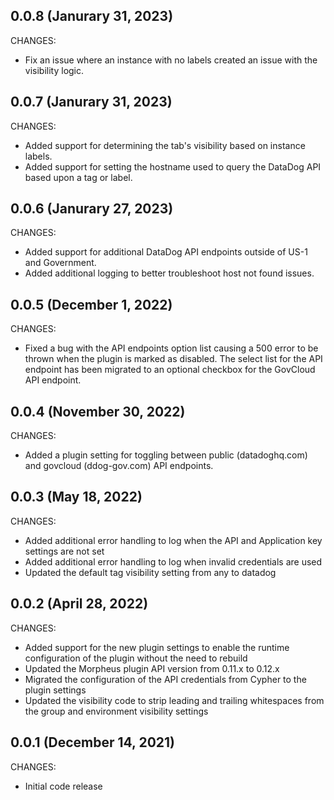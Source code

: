 ## 0.0.8 (Janurary 31, 2023)

CHANGES:

* Fix an issue where an instance with no labels created an issue with the visibility logic.

## 0.0.7 (Janurary 31, 2023)

CHANGES:

* Added support for determining the tab's visibility based on instance labels.
* Added support for setting the hostname used to query the DataDog API based upon a tag or label.

## 0.0.6 (Janurary 27, 2023)

CHANGES:

* Added support for additional DataDog API endpoints outside of US-1 and Government.
* Added additional logging to better troubleshoot host not found issues.

## 0.0.5 (December 1, 2022)

CHANGES:

* Fixed a bug with the API endpoints option list causing a 500 error to be thrown when the plugin is marked as disabled. The select list for the API endpoint has been migrated to an optional checkbox for the GovCloud API endpoint.

## 0.0.4 (November 30, 2022)

CHANGES:

* Added a plugin setting for toggling between public (datadoghq.com) and govcloud (ddog-gov.com) API endpoints.

## 0.0.3 (May 18, 2022)

CHANGES:

* Added additional error handling to log when the API and Application key settings are not set
* Added additional error handling to log when invalid credentials are used
* Updated the default tag visibility setting from any to datadog

## 0.0.2 (April 28, 2022)

CHANGES:

* Added support for the new plugin settings to enable the runtime configuration of the plugin without the need to rebuild
* Updated the Morpheus plugin API version from 0.11.x to 0.12.x
* Migrated the configuration of the API credentials from Cypher to the plugin settings
* Updated the visibility code to strip leading and trailing whitespaces from the group and environment visibility settings

## 0.0.1 (December 14, 2021)

CHANGES:

* Initial code release
